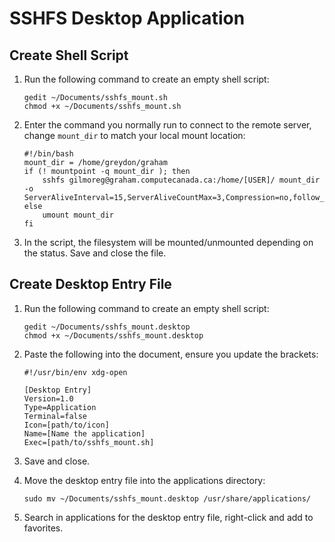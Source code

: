 # SSHFS Desktop Application

## Create Shell Script

1. Run the following command to create an empty shell script:

    ```console
    gedit ~/Documents/sshfs_mount.sh
    chmod +x ~/Documents/sshfs_mount.sh
    ```

2. Enter the command you normally run to connect to the remote server, change `mount_dir` to match your local mount location:

    ```
    #!/bin/bash
    mount_dir = /home/greydon/graham
    if (! mountpoint -q mount_dir ); then
        sshfs gilmoreg@graham.computecanada.ca:/home/[USER]/ mount_dir -o   ServerAliveInterval=15,ServerAliveCountMax=3,Compression=no,follow_symlinks
    else
        umount mount_dir
    fi
    ```

3. In the script, the filesystem will be mounted/unmounted depending on the status. Save and close the file.

## Create Desktop Entry File

1. Run the following command to create an empty shell script:

    ```console
    gedit ~/Documents/sshfs_mount.desktop
    chmod +x ~/Documents/sshfs_mount.desktop
    ```

2. Paste the following into the document, ensure you update the brackets:

    ```
    #!/usr/bin/env xdg-open

    [Desktop Entry]
    Version=1.0
    Type=Application
    Terminal=false
    Icon=[path/to/icon]
    Name=[Name the application]
    Exec=[path/to/sshfs_mount.sh]
    ```

3. Save and close.

4. Move the desktop entry file into the applications directory:

    ```console
    sudo mv ~/Documents/sshfs_mount.desktop /usr/share/applications/
    ```

5. Search in applications for the desktop entry file, right-click and add to favorites.
